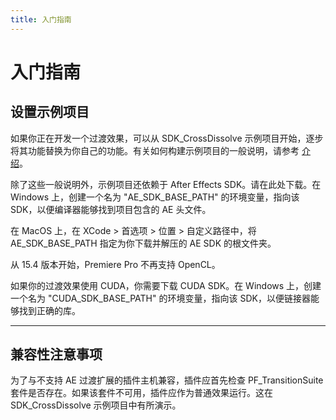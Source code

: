 ```yaml
---
title: 入门指南
---
```

# 入门指南

## 设置示例项目

如果你正在开发一个过渡效果，可以从 SDK_CrossDissolve 示例项目开始，逐步将其功能替换为你自己的功能。有关如何构建示例项目的一般说明，请参考 [介绍](../../index)。

除了这些一般说明外，示例项目还依赖于 After Effects SDK。请在此处下载。在 Windows 上，创建一个名为 "AE_SDK_BASE_PATH" 的环境变量，指向该 SDK，以便编译器能够找到项目包含的 AE 头文件。

在 MacOS 上，在 XCode > 首选项 > 位置 > 自定义路径中，将 AE_SDK_BASE_PATH 指定为你下载并解压的 AE SDK 的根文件夹。

从 15.4 版本开始，Premiere Pro 不再支持 OpenCL。

如果你的过渡效果使用 CUDA，你需要下载 CUDA SDK。在 Windows 上，创建一个名为 "CUDA_SDK_BASE_PATH" 的环境变量，指向该 SDK，以便链接器能够找到正确的库。

---

## 兼容性注意事项

为了与不支持 AE 过渡扩展的插件主机兼容，插件应首先检查 PF_TransitionSuite 套件是否存在。如果该套件不可用，插件应作为普通效果运行。这在 SDK_CrossDissolve 示例项目中有所演示。